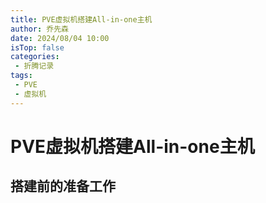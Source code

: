 ```yaml
---
title: PVE虚拟机搭建All-in-one主机
author: 乔先森
date: 2024/08/04 10:00
isTop: false
categories:
 - 折腾记录
tags:
 - PVE
 - 虚拟机
---
```


# PVE虚拟机搭建All-in-one主机 <Badge text="持续更新" type="warning" />


## 搭建前的准备工作<Badge text="建议" />


